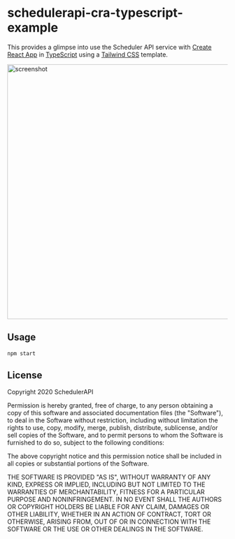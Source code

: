 # schedulerapi-cra-typescript-example

This provides a glimpse into use the Scheduler API service with [Create React App](https://github.com/facebook/create-react-app) in [TypeScript](https://www.typescriptlang.org/) using a [Tailwind CSS](https://tailwindcss.com) template.

<img width="583" alt="screenshot" src="https://user-images.githubusercontent.com/231867/92814162-8ec2a480-f377-11ea-9594-02902ba8cfc6.png">

## Usage

```bash
npm start
```

## License

Copyright 2020 SchedulerAPI

Permission is hereby granted, free of charge, to any person obtaining a copy of this software and associated documentation files (the "Software"), to deal in the Software without restriction, including without limitation the rights to use, copy, modify, merge, publish, distribute, sublicense, and/or sell copies of the Software, and to permit persons to whom the Software is furnished to do so, subject to the following conditions:

The above copyright notice and this permission notice shall be included in all copies or substantial portions of the Software.

THE SOFTWARE IS PROVIDED "AS IS", WITHOUT WARRANTY OF ANY KIND, EXPRESS OR IMPLIED, INCLUDING BUT NOT LIMITED TO THE WARRANTIES OF MERCHANTABILITY, FITNESS FOR A PARTICULAR PURPOSE AND NONINFRINGEMENT. IN NO EVENT SHALL THE AUTHORS OR COPYRIGHT HOLDERS BE LIABLE FOR ANY CLAIM, DAMAGES OR OTHER LIABILITY, WHETHER IN AN ACTION OF CONTRACT, TORT OR OTHERWISE, ARISING FROM, OUT OF OR IN CONNECTION WITH THE SOFTWARE OR THE USE OR OTHER DEALINGS IN THE SOFTWARE.